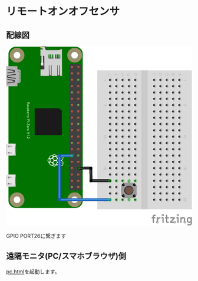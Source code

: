 # リモートオンオフセンサ

## 配線図

![配線図](../gpio-onchange/PiZero_gpio1.png "schematic")

GPIO PORT26に繋ぎます

## 遠隔モニタ(PC/スマホブラウザ)側

[pc.html](pc.html)を起動します。